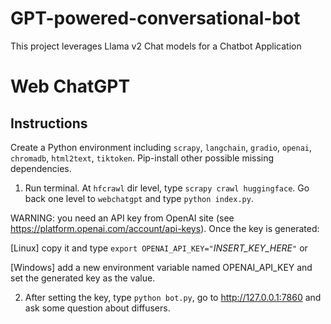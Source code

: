 
# GPT-powered-conversational-bot
This project leverages Llama v2 Chat models for a Chatbot Application
# Web ChatGPT

## Instructions

Create a Python environment including `scrapy`, `langchain`, `gradio`, `openai`, `chromadb`, `html2text`, `tiktoken`. Pip-install other possible missing dependencies.

1) Run terminal. At `hfcrawl` dir level, type `scrapy crawl huggingface`. Go back one level to `webchatgpt` and type `python index.py`.

WARNING: you need an API key from OpenAI site (see https://platform.openai.com/account/api-keys). Once the key is generated:

[Linux] copy it and type `export OPENAI_API_KEY="`*INSERT_KEY_HERE*`"` or

[Windows] add a new environment variable named  OPENAI_API_KEY and set the generated key as the value. 

2) After setting the key, type `python bot.py`, go to http://127.0.0.1:7860 and ask some question about diffusers.

